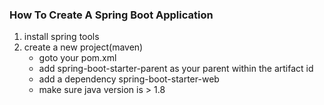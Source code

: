 ### How To Create A Spring Boot Application
 1. install spring tools
 2. create a new project(maven)
	- goto your pom.xml 
	- add spring-boot-starter-parent as your parent within the artifact id
	- add a dependency spring-boot-starter-web
	- make sure java version is > 1.8
 
